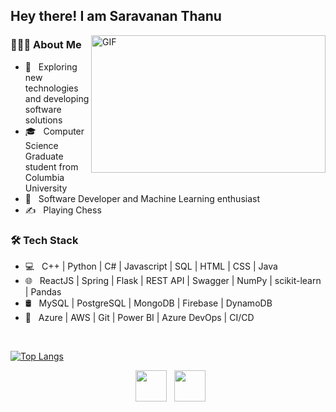 <!--
**saranthn/saranthn** is a ✨ _special_ ✨ repository because its `README.md` (this file) appears on your GitHub profile.

Here are some ideas to get you started:

- 🔭 I’m currently working on ...
- 🌱 I’m currently learning ...
- 👯 I’m looking to collaborate on ...
- 🤔 I’m looking for help with ...
- 💬 Ask me about ...
- 📫 How to reach me: ...
- 😄 Pronouns: ...
- ⚡ Fun fact: ...
-->

<h2> Hey there! I am Saravanan Thanu</h2>
<img align="right" alt="GIF" src="https://camo.githubusercontent.com/c1dcb74cc1c1835b1d716f5051499a2814c683c806b15f04b0eba492863703e9/68747470733a2f2f63646e2e6472696262626c652e636f6d2f75736572732f3733303730332f73637265656e73686f74732f363538313234332f6176656e746f2e676966" width="375" height="220"/>

<h3> 👨🏻‍💻 About Me </h3>

- 🤔 &nbsp; Exploring new technologies and developing software solutions
- 🎓 &nbsp; Computer Science Graduate student from Columbia University
- 💼 &nbsp; Software Developer and Machine Learning enthusiast
- ✍️ &nbsp; Playing Chess
  
<h3>🛠 Tech Stack</h3>

- 💻 &nbsp; C++ | Python | C# | Javascript | SQL | HTML | CSS | Java 
- 🌐 &nbsp; ReactJS | Spring | Flask | REST API | Swagger | NumPy | scikit-learn | Pandas
- 🛢 &nbsp; MySQL | PostgreSQL | MongoDB | Firebase | DynamoDB
- 🔧 &nbsp; Azure | AWS | Git | Power BI | Azure DevOps | CI/CD

<br>

<!--
<img align="center" src="https://github-readme-stats.vercel.app/api?username=saranthn&include_all_commits=true&count_private=true&show_icons=true&line_height=20&title_color=7A7ADB&icon_color=2234AE&text_color=D3D3D3&bg_color=0,000000,130F40" alt="My Github Stats">

</br>
-->

[![Top Langs](https://github-readme-stats.vercel.app/api/top-langs/?username=saranthn&layout=compact&text_color=daf7dc&bg_color=151515)](https://github.com/saranthn/github-readme-stats)

<p align="center">
&nbsp; <a href="https://www.linkedin.com/in/saravanan-thanu/" target="_blank" rel="noopener noreferrer"><img src="https://img.icons8.com/plasticine/100/000000/linkedin.png" width="50" /></a>
&nbsp; <a href="mailto:saranthn@gmail.com" target="_blank" rel="noopener noreferrer"><img src="https://img.icons8.com/plasticine/100/000000/gmail.png"  width="50" /></a>
</p>
